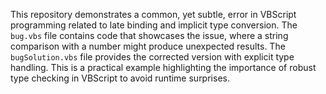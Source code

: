 This repository demonstrates a common, yet subtle, error in VBScript programming related to late binding and implicit type conversion.  The `bug.vbs` file contains code that showcases the issue, where a string comparison with a number might produce unexpected results. The `bugSolution.vbs` file provides the corrected version with explicit type handling.  This is a practical example highlighting the importance of robust type checking in VBScript to avoid runtime surprises.